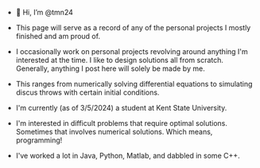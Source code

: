 - 👋 Hi, I’m @tmn24
- This page will serve as a record of any of the personal projects I mostly finished and am proud of.
- I occasionally work on personal projects revolving around anything I'm interested at the time. I like to design solutions all from scratch. Generally, anything I post here will solely be made by me.
- This ranges from numerically solving differential equations to simulating discus throws with certain initial conditions.
- I'm currently (as of 3/5/2024) a student at Kent State University.
- I'm interested in difficult problems that require optimal solutions. Sometimes that involves numerical solutions. Which means, programming!

- I've worked a lot in Java, Python, Matlab, and dabbled in some C++.
